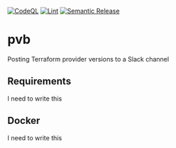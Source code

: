 [![CodeQL](https://github.com/nwhobart/pvb/actions/workflows/github-code-scanning/codeql/badge.svg?branch=main)](https://github.com/nwhobart/pvb/actions/workflows/github-code-scanning/codeql)
[![Lint](https://github.com/nwhobart/pvb/actions/workflows/python_lint.yaml/badge.svg)](https://github.com/nwhobart/pvb/actions/workflows/python_lint.yaml)
[![Semantic Release](https://github.com/nwhobart/pvb/actions/workflows/release.yaml/badge.svg)](https://github.com/nwhobart/pvb/actions/workflows/release.yaml)

# pvb
Posting Terraform provider versions to a Slack channel

## Requirements
I need to write this

## Docker
I need to write this
